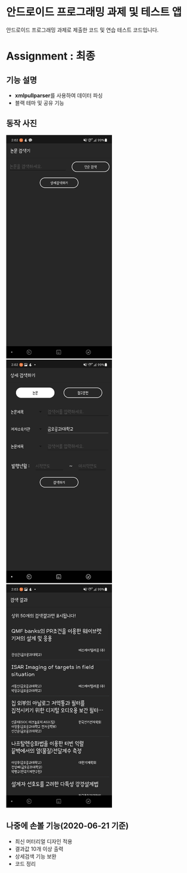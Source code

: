 # 안드로이드 프로그래밍 과제 및 테스트 앱

안드로이드 프로그래밍 과제로 제출한 코드 및 연습 테스트 코드입니다.

# Assignment : 최종 

## 기능 설명
- **xmlpullparser**를 사용하여 데이터 파싱
- 블랙 테마 및 공유 기능

## 동작 사진
<img src = 1.jpg height="600px"></img>
<img src = 2.jpg height="600px"></img>
<img src = 3.jpg height="600px"></img>

## 나중에 손볼 기능(2020-06-21 기준)

- 최신 머터리얼 디자인 적용
- 결과값 10개 이상 출력
- 상세검색 기능 보완
- 코드 정리


